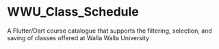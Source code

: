 # WWU_Class_Schedule
A Flutter/Dart course catalogue that supports the filtering, selection, and saving of classes offered at Walla Walla University
